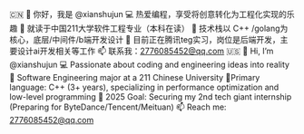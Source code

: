 🇨🇳
	👋 你好，我是 @xianshujun
  💻 热爱编程，享受将创意转化为工程化实现的乐趣
  🏫 就读于中国211大学软件工程专业（本科在读）
	🚀 技术栈以 C++ /golang为核心，底层/中间件/b端开发设计
	📌 目前正在腾讯teg实习，岗位是后端开发，主要设计ai开发相关等工作
	📫 联系我：2776085452@qq.com
 🇺🇸
	👋 Hi, I’m @xianshujun
	💻 Passionate about coding and engineering ideas into reality
	🏫 Software Engineering major at a 211 Chinese University
	🚀Primary language: C++ (3+ years), specializing in performance optimization and low-level programming
	🎯 2025 Goal: Securing my 2nd tech giant internship (Preparing for ByteDance/Tencent/Meituan)
📫 Reach me: 2776085452@qq.com
